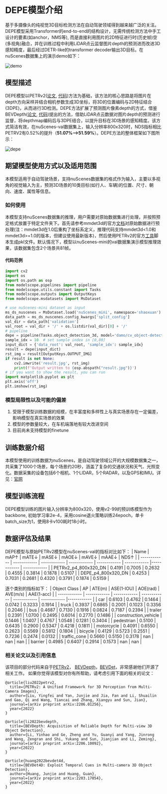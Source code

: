 # DEPE模型介绍
基于多摄像头的纯视觉3D目标检测方法在自动驾驶领域得到越来越广泛的关注。DEPE模型采用Transformer的end-to-end的结构设计，无需传统检测方法中手工设计的要素(如anchor，NMS等), 而是直接利用图片的2D特征进行时(历史帧)空(多视角)融合，并在训练过程中利用LiDAR点云监督图片depth的预测进而改进3D感知精度，最后经过DETR-like的transformer decoder输出3D目标。在nuScenes数据集上的演示demo如下：

![demo](description/vis-5fps.gif)


## 模型描述

DEPE模型以PETRv2([论文](https://arxiv.org/abs/2206.01256), [代码](https://github.com/megvii-research/PETR))方法为基础，该方法的核心思路是将图片在depth方向采样并结合相机参数生成3D坐标，将3D的位置编码与2D特征结合(3DPE)，从而进行3D检测。DEPE方法扩展了预测图片像素depth的方式，借鉴BEVDepth([论文](https://arxiv.org/abs/2206.10092), [代码](https://github.com/Megvii-BaseDetection/BEVDepth))提出的方法，借助LiDAR点云数据对图片depth的预测进行监督，将depthmap编码后与3DPE结合，以提升目标在3D场景的感知精度。该方式简洁有效，在nuScenes-val数据集上，输入分辨率800x320时，NDS指标相比PETRV2有0.52%的提升（**51.07%-->51.59%**）。DEPE方法的整体框架如下图所示：

![depe](description/depe.jpg)

## 期望模型使用方式以及适用范围

本模型适用于自动驾驶场景，支持nuScenes数据集的格式作为输入，主要以多视角的视觉输入为主，预测3D场景的10类目标(如行人、车辆)的位置、尺寸、朝向、速度、属性等信息。

### 如何使用

本模型支持nuScenes数据集的推理，用户需要对原始数据集进行处理，并按照预定格式放置于特定文件夹下。首先请参考mmdet3d的官方[文档](https://github.com/open-mmlab/mmdetection3d/blob/master/docs/en/data_preparation.md)对原始数据进行预处理(注：mmdet3d在1.0后重构了坐标系定义，推理代码支持mmdet3d<1.0和mmdet3d>=1.0的版本，但建议使用最新版本)，然后使用PETRv2的官方[工具](https://github.com/megvii-research/PETR/blob/main/tools/generate_sweep_pkl.py)脚本生成pkl文件。默认情况下，模型以nuScenes-mini的val数据集演示模型推理效果，该数据集包含2个场景共81帧。

#### 代码范例
<!--- 本session里的python代码段，将被ModelScope模型页面解析为快速开始范例--->
```python
import cv2
import os
import os.path as osp
from modelscope.pipelines import pipeline
from modelscope.utils.constant import Tasks
from modelscope.outputs import OutputKeys
from modelscope.msdatasets import MsDataset

# use nuScenes-mini dataset as input
ms_ds_nuscenes = MsDataset.load('nuScenes_mini', namespace='shaoxuan')
data_path = ms_ds_nuscenes.config_kwargs['split_config']
val_dir = data_path['validation']
val_root = val_dir + '/' + os.listdir(val_dir)[0] + '/'
# pipeline
depe = pipeline(Tasks.object_detection_3d, model='damo/cv_object-detection-3d_depe')
sample_idx = 10  # set sample index in [0,80]
input_dict = {'data_root': val_root, 'sample_idx': sample_idx}
result = depe(input_dict)
rst_img = result[OutputKeys.OUTPUT_IMG]
if result is not None:
    cv2.imwrite('result.jpg', rst_img)
    print(f'Output written to {osp.abspath("result.jpg")}')
# if you want to show the result, you can run
import matplotlib.pyplot as plt
plt.axis('off')
plt.imshow(rst_img)
```

### 模型局限性以及可能的偏差
1. 受限于模型训练数据的规模，在丰富度和多样性上与真实场景存在一定偏差，影响模型在真实场景的效果
2. 模型的参数量较大，在车机端落地有较大改进空间
3. 目前尚未支持模型的finetune

## 训练数据介绍
本模型使用的训练数据为nuScenes，是自动驾驶领域公开的大规模数据集之一，共采集了1000个场景，每个场景约20秒，涵盖了复杂的交通状况和天气、光照变化。数据采集的设备包括6个相机、1个LIDAR，5个RADAR，以及GPS和IMU。详见：[官网](https://www.nuscenes.org/nuscenes#download)

## 模型训练流程
DEPE模型训练的图片输入分辨率为800x320，使用v2-99的预训练模型作为backbone, 初始学习率2e-4，采用cosine退火策略训练24epoch，单卡batch_size为1，使用8卡v100耗时18小时。


## 数据评估及结果
DEPE模型与原始PETRv2模型在nuScenes-val的指标对比如下：
| Name | mAP↑ | mATE↓ | mASE↓ | mAOE↓ | mAVE↓ | mAAE↓ | NDS↑ |
| ------------ | ------------ | ------------ | ------------ | ------------ | ------------ |------------ | ------------ |
| PETRv2_p4_800x320_DN | 0.4191 | 0.7005 | 0.2632 | 0.4555 | 0.3814 | 0.1878 | 0.5107 |
| DEPE_p4_800x320_DN | 0.4253 | 0.7031 | 0.2681 | 0.4320 | 0.3791 | 0.1874 | 0.5159 |

逐个类别的指标如下：
| Object Class | AP | ATE(m) | ASE(1-IOU) | AOE(rad) | AVE(m/s) | AAE(1-acc) |
| ------------ | ------------ | ------------ | ------------ | ------------ | ------------ |------------ |
| car | 0.6103 | 0.4762 | 0.1464 | 0.0742 | 0.3233 | 0.1914 |
| truck | 0.3937 | 0.6865 | 0.2001 | 0.1023 | 0.3356 | 0.2046 |
| bus | 0.4687 | 0.7130 | 0.1916 |  0.0824 | 0.7187 | 0.2394 |
| trailer | 0.2391 | 1.0700 | 0.2495 | 0.6014 | 0.2770 | 0.1486 |
| construction_vehicle | 0.1446 | 1.0407 | 0.4767 | 1.0548 | 0.1281 | 0.3404 |
| pedestrian | 0.5100 | 0.6435 | 0.2900 | 0.5347 | 0.4218 | 0.1811 |
| motorcycle | 0.4091 | 0.6550 | 0.2623 | 0.5569 | 0.5812 | 0.1804 |
| bicycle | 0.4129 | 0.5723 | 0.2551 | 0.7236 | 0.2474 | 0.0132 |
| traffic_cone | 0.5660 | 0.5150 | 0.3178 | nan | nan | nan |
| barrier | 0.4985 | 0.6407 | 0.2914 | 0.1573 | nan | nan |



### 相关论文以及引用信息
该项目的部分代码来自于[PETRv2](https://github.com/megvii-research/PETR)， [BEVDepth](https://github.com/Megvii-BaseDetection/BEVDepth)，[BEVDet](https://github.com/HuangJunJie2017/BEVDet)，非常感谢他们开源了相关工作。
如果你觉得该模型对你有所帮助，请考虑引用下面的相关的论文：
```
@article{liu2022petrv2,
  title={PETRv2: A Unified Framework for 3D Perception from Multi-Camera Images},
  author={Liu, Yingfei and Yan, Junjie and Jia, Fan and Li, Shuailin and Gao, Qi and Wang, Tiancai and Zhang, Xiangyu and Sun, Jian},
  journal={arXiv preprint arXiv:2206.01256},
  year={2022}
}
```
```
@article{li2022bevdepth,
  title={BEVDepth: Acquisition of Reliable Depth for Multi-view 3D Object Detection},
  author={Li, Yinhao and Ge, Zheng and Yu, Guanyi and Yang, Jinrong and Wang, Zengran and Shi, Yukang and Sun, Jianjian and Li, Zeming},
  journal={arXiv preprint arXiv:2206.10092},
  year={2022}
}
```
```
@article{huang2022bevdet4d,
  title={BEVDet4D: Exploit Temporal Cues in Multi-camera 3D Object Detection},
  author={Huang, Junjie and Huang, Guan},
  journal={arXiv preprint arXiv:2203.17054},
  year={2022}
}
```
